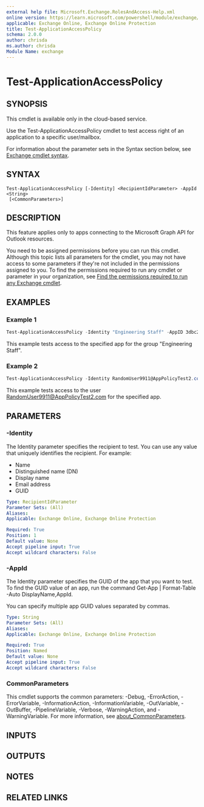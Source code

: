 ```yaml
---
external help file: Microsoft.Exchange.RolesAndAccess-Help.xml
online version: https://learn.microsoft.com/powershell/module/exchange/test-applicationaccesspolicy
applicable: Exchange Online, Exchange Online Protection
title: Test-ApplicationAccessPolicy
schema: 2.0.0
author: chrisda
ms.author: chrisda
Module Name: exchange
---
```


# Test-ApplicationAccessPolicy

## SYNOPSIS
This cmdlet is available only in the cloud-based service.

Use the Test-ApplicationAccessPolicy cmdlet to test access right of an application to a specific user/mailbox.

For information about the parameter sets in the Syntax section below, see [Exchange cmdlet syntax](https://learn.microsoft.com/powershell/exchange/exchange-cmdlet-syntax).

## SYNTAX

```
Test-ApplicationAccessPolicy [-Identity] <RecipientIdParameter> -AppId <String>
 [<CommonParameters>]
```

## DESCRIPTION
This feature applies only to apps connecting to the Microsoft Graph API for Outlook resources.

You need to be assigned permissions before you can run this cmdlet. Although this topic lists all parameters for the cmdlet, you may not have access to some parameters if they're not included in the permissions assigned to you. To find the permissions required to run any cmdlet or parameter in your organization, see [Find the permissions required to run any Exchange cmdlet](https://learn.microsoft.com/powershell/exchange/find-exchange-cmdlet-permissions).

## EXAMPLES

### Example 1
```powershell
Test-ApplicationAccessPolicy -Identity "Engineering Staff" -AppID 3dbc2ae1-7198-45ed-9f9f-d86ba3ec35b5
```

This example tests access to the specified app for the group "Engineering Staff".

### Example 2
```powershell
Test-ApplicationAccessPolicy -Identity RandomUser9911@AppPolicyTest2.com -AppId e7e4dbfc-046-4074-9b3b-2ae8f144f59b
```

This example tests access to the user RandomUser9911@AppPolicyTest2.com for the specified app.

## PARAMETERS

### -Identity
The Identity parameter specifies the recipient to test. You can use any value that uniquely identifies the recipient. For example:

- Name
- Distinguished name (DN)
- Display name
- Email address
- GUID

```yaml
Type: RecipientIdParameter
Parameter Sets: (All)
Aliases:
Applicable: Exchange Online, Exchange Online Protection

Required: True
Position: 1
Default value: None
Accept pipeline input: True
Accept wildcard characters: False
```

### -AppId
The Identity parameter specifies the GUID of the app that you want to test. To find the GUID value of an app, run the command Get-App | Format-Table -Auto DisplayName,AppId.

You can specify multiple app GUID values separated by commas.

```yaml
Type: String
Parameter Sets: (All)
Aliases:
Applicable: Exchange Online, Exchange Online Protection

Required: True
Position: Named
Default value: None
Accept pipeline input: True
Accept wildcard characters: False
```

### CommonParameters
This cmdlet supports the common parameters: -Debug, -ErrorAction, -ErrorVariable, -InformationAction, -InformationVariable, -OutVariable, -OutBuffer, -PipelineVariable, -Verbose, -WarningAction, and -WarningVariable. For more information, see [about_CommonParameters](https://go.microsoft.com/fwlink/p/?LinkID=113216).

## INPUTS

## OUTPUTS

## NOTES

## RELATED LINKS

